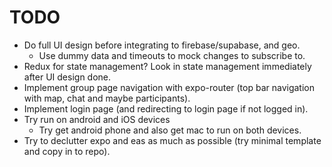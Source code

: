 # TODO
* Do full UI design before integrating to firebase/supabase, and geo.
    - Use dummy data and timeouts to mock changes to subscribe to.
* Redux for state management? Look in state management immediately after UI design done.
* Implement group page navigation with expo-router (top bar navigation with map, chat and maybe participants).
* Implement login page (and redirecting to login page if not logged in).
* Try run on android and iOS devices
    - Try get android phone and also get mac to run on both devices.
* Try to declutter expo and eas as much as possible (try minimal template and copy in to repo).